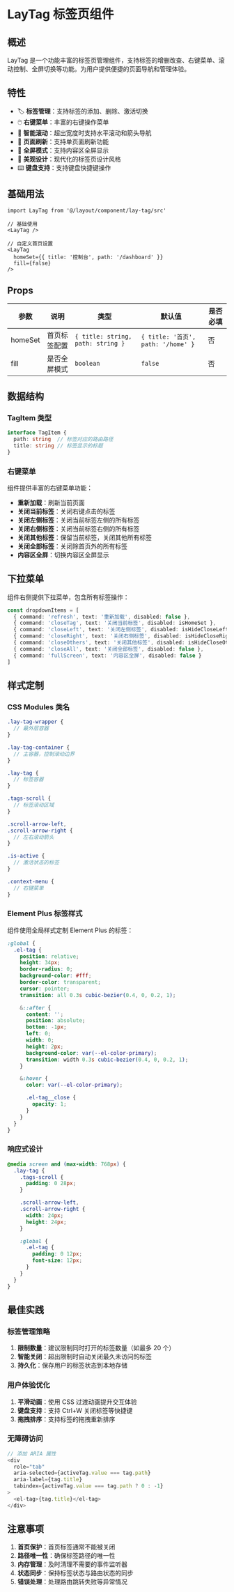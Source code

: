# LayTag 标签页组件

## 概述

LayTag 是一个功能丰富的标签页管理组件，支持标签的增删改查、右键菜单、滚动控制、全屏切换等功能。为用户提供便捷的页面导航和管理体验。

## 特性

- 🏷️ **标签管理**：支持标签的添加、删除、激活切换
- 🖱️ **右键菜单**：丰富的右键操作菜单
- 📜 **智能滚动**：超出宽度时支持水平滚动和箭头导航
- 🔄 **页面刷新**：支持单页面刷新功能
- 📱 **全屏模式**：支持内容区全屏显示
- 🎨 **美观设计**：现代化的标签页设计风格
- ⌨️ **键盘支持**：支持键盘快捷键操作

## 基础用法

```tsx
import LayTag from '@/layout/component/lay-tag/src'

// 基础使用
<LayTag />

// 自定义首页设置
<LayTag
  homeSet={{ title: '控制台', path: '/dashboard' }}
  fill={false}
/>
```

## Props

| 参数 | 说明 | 类型 | 默认值 | 是否必填 |
|------|------|------|--------|----------|
| homeSet | 首页标签配置 | `{ title: string, path: string }` | `{ title: '首页', path: '/home' }` | 否 |
| fill | 是否全屏模式 | `boolean` | `false` | 否 |

## 数据结构

### TagItem 类型

```typescript
interface TagItem {
  path: string  // 标签对应的路由路径
  title: string // 标签显示的标题
}
```



### 右键菜单

组件提供丰富的右键菜单功能：

- **重新加载**：刷新当前页面
- **关闭当前标签**：关闭右键点击的标签
- **关闭左侧标签**：关闭当前标签左侧的所有标签
- **关闭右侧标签**：关闭当前标签右侧的所有标签
- **关闭其他标签**：保留当前标签，关闭其他所有标签
- **关闭全部标签**：关闭除首页外的所有标签
- **内容区全屏**：切换内容区全屏显示



## 下拉菜单

组件右侧提供下拉菜单，包含所有标签操作：

```typescript
const dropdownItems = [
  { command: 'refresh', text: '重新加载', disabled: false },
  { command: 'closeTag', text: '关闭当前标签', disabled: isHomeSet },
  { command: 'closeLeft', text: '关闭左侧标签', disabled: isHideCloseLeft },
  { command: 'closeRight', text: '关闭右侧标签', disabled: isHideCloseRight },
  { command: 'closeOthers', text: '关闭其他标签', disabled: isHideCloseOthers },
  { command: 'closeAll', text: '关闭全部标签', disabled: false },
  { command: 'fullScreen', text: '内容区全屏', disabled: false }
]
```

## 样式定制

### CSS Modules 类名

```scss
.lay-tag-wrapper {
  // 最外层容器
}

.lay-tag-container {
  // 主容器，控制滚动边界
}

.lay-tag {
  // 标签容器
}

.tags-scroll {
  // 标签滚动区域
}

.scroll-arrow-left,
.scroll-arrow-right {
  // 左右滚动箭头
}

.is-active {
  // 激活状态的标签
}

.context-menu {
  // 右键菜单
}
```

### Element Plus 标签样式

组件使用全局样式定制 Element Plus 的标签：

```scss
:global {
  .el-tag {
    position: relative;
    height: 34px;
    border-radius: 0;
    background-color: #fff;
    border-color: transparent;
    cursor: pointer;
    transition: all 0.3s cubic-bezier(0.4, 0, 0.2, 1);

    &::after {
      content: '';
      position: absolute;
      bottom: -1px;
      left: 0;
      width: 0;
      height: 2px;
      background-color: var(--el-color-primary);
      transition: width 0.3s cubic-bezier(0.4, 0, 0.2, 1);
    }

    &:hover {
      color: var(--el-color-primary);

      .el-tag__close {
        opacity: 1;
      }
    }
  }
}
```

### 响应式设计

```scss
@media screen and (max-width: 768px) {
  .lay-tag {
    .tags-scroll {
      padding: 0 28px;
    }

    .scroll-arrow-left,
    .scroll-arrow-right {
      width: 24px;
      height: 24px;
    }

    :global {
      .el-tag {
        padding: 0 12px;
        font-size: 12px;
      }
    }
  }
}
```



## 最佳实践

### 标签管理策略

1. **限制数量**：建议限制同时打开的标签数量（如最多 20 个）
2. **智能关闭**：超出限制时自动关闭最久未访问的标签
3. **持久化**：保存用户的标签状态到本地存储

### 用户体验优化

1. **平滑动画**：使用 CSS 过渡动画提升交互体验
2. **键盘支持**：支持 Ctrl+W 关闭标签等快捷键
3. **拖拽排序**：支持标签的拖拽重新排序

### 无障碍访问

```typescript
// 添加 ARIA 属性
<div
  role="tab"
  aria-selected={activeTag.value === tag.path}
  aria-label={tag.title}
  tabindex={activeTag.value === tag.path ? 0 : -1}
>
  <el-tag>{tag.title}</el-tag>
</div>
```

## 注意事项

1. **首页保护**：首页标签通常不能被关闭
2. **路径唯一性**：确保标签路径的唯一性
3. **内存管理**：及时清理不需要的事件监听器
4. **状态同步**：保持标签状态与路由状态的同步
5. **错误处理**：处理路由跳转失败等异常情况